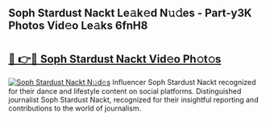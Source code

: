 ## Soph Stardust Nackt Le𝚊k𝚎d N𝚞𝚍es - Part-y3K Photos Vid𝚎o Le𝚊ks 6fnH8

# <h2><a href="http://fb5xkyw.evod.top/?m=Soph+Stardust+Nackt">🔗 👉🔴 Soph Stardust Nackt Vid𝚎o Ph𝚘t𝚘s</a></h2>

[![Soph Stardust Nackt N𝚞d𝚎s](https://i.imgur.com/8V9OHl7.gif)](http://fb5xkyw.evod.top/?m=Soph+Stardust+Nackt)
Influencer Soph Stardust Nackt recognized for their dance and lifestyle content on social platforms. Distinguished journalist Soph Stardust Nackt, recognized for their insightful reporting and contributions to the world of journalism. 
